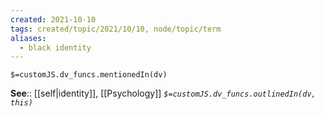 ```yaml
---
created: 2021-10-10
tags: created/topic/2021/10/10, node/topic/term
aliases:
  - black identity
---
```

`$=customJS.dv_funcs.mentionedIn(dv)`


**See**:: [[self|identity]], [[Psychology]]
*`$=customJS.dv_funcs.outlinedIn(dv, this)`*

